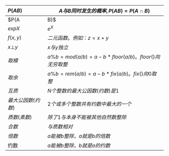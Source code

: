 



| $P(AB)$  | $A与B同时发生的概率,P(AB) = P(A \cap B)$ |
| :------- | ---------------------------------------- |
| $P(A|B)$ | $在B发生的前提下A发送的概率$             |
| $expX$   | $e^X$                                    |
| $f(x,y)$ | $二元函数。例如：z=x + y$                |
|$x\bot y$|$x与y独立$|
|$取模$|$a \% b = mod(a / b)=a-b*floor(a/b)。floor()向无穷取整$|
|$取余$|$a\%b=rem(a/b)=a-b*fix(a/b)。fix()向0取整$|
|$互质$|$N个整数的最大公因数(约数)是1$|
|$最大公因数(约数)$|$2个或多个整数共有约数中最大的一个$|
|$质数(素数)$|$除了1与本身不能被其他自然数整除$|
|$合数$|$与质数相对$|
|$倍数$|$a能被b整除，a就是b的倍数$|
|约数|$a能被b整除，b就是a的约数$|

